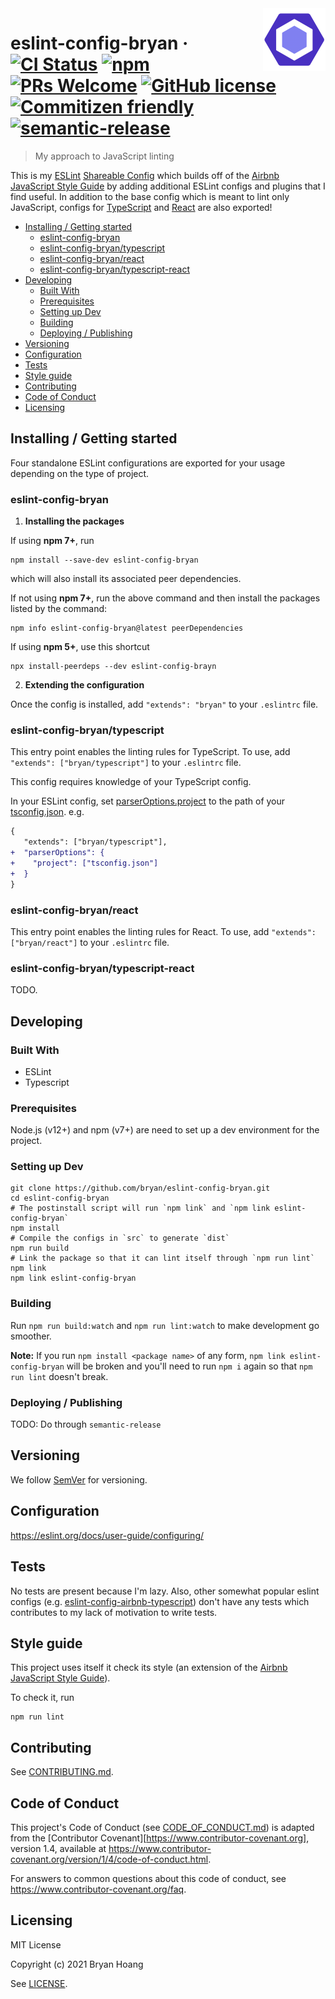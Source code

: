 <img src="img/eslint.png" height=100 alt="ESLint's Logo" align="right">

# eslint-config-bryan &middot; [![CI Status](https://github.com/bryan-hoang/eslint-config-bryan/workflows/Node.js%20CI/badge.svg)](https://github.com/bryan-hoang/eslint-config-bryan/actions?query=workflow%3A%22Node.js+CI%22) [![npm](https://img.shields.io/npm/v/eslint-config-bryan)](https://www.npmjs.com/package/eslint-config-bryan) [![PRs Welcome](https://img.shields.io/badge/PRs-welcome-brightgreen.svg?style=flat-square)](http://makeapullrequest.com) [![GitHub license](https://img.shields.io/badge/license-MIT-blue.svg?style=flat-square)](https://github.com/your/your-project/blob/master/LICENSE) [![Commitizen friendly](https://img.shields.io/badge/commitizen-friendly-brightgreen.svg)](http://commitizen.github.io/cz-cli/) [![semantic-release](https://img.shields.io/badge/%20%20%F0%9F%93%A6%F0%9F%9A%80-semantic--release-e10079.svg)](https://github.com/semantic-release/semantic-release)

> My approach to JavaScript linting

This is my [ESLint](https://eslint.org/)
[Shareable Config](https://eslint.org/docs/developer-guide/shareable-configs)
which builds off of the
[Airbnb JavaScript Style Guide](https://github.com/airbnb/javascript#airbnb-javascript-style-guide-)
by adding additional ESLint configs and plugins that I find useful. In addition
to the base config which is meant to lint only JavaScript, configs for
[TypeScript](https://www.typescriptlang.org/) and [React](https://reactjs.org/)
are also exported!

- [Installing / Getting started](#installing-getting-started)
  - [eslint-config-bryan](#eslint-config-bryan)
  - [eslint-config-bryan/typescript](#eslint-config-bryantypescript)
  - [eslint-config-bryan/react](#eslint-config-bryanreact)
  - [eslint-config-bryan/typescript-react](#eslint-config-bryantypescript-react)
- [Developing](#developing)
  - [Built With](#built-with)
  - [Prerequisites](#prerequisites)
  - [Setting up Dev](#setting-up-dev)
  - [Building](#building)
  - [Deploying / Publishing](#deploying-publishing)
- [Versioning](#versioning)
- [Configuration](#configuration)
- [Tests](#tests)
- [Style guide](#style-guide)
- [Contributing](#contributing)
- [Code of Conduct](#code-of-conduct)
- [Licensing](#licensing)

## Installing / Getting started

Four standalone ESLint configurations are exported for your usage depending on
the type of project.

### eslint-config-bryan

1. **Installing the packages**

If using **npm 7+**, run

```shell
npm install --save-dev eslint-config-bryan
```

which will also install its associated peer dependencies.

If not using **npm 7+**, run the above command and then install the packages
listed by the command:

```shell
npm info eslint-config-bryan@latest peerDependencies
```

If using **npm 5+**, use this shortcut

```shell
npx install-peerdeps --dev eslint-config-brayn
```

2. **Extending the configuration**

Once the config is installed, add `"extends": "bryan"` to your `.eslintrc` file.

### eslint-config-bryan/typescript

This entry point enables the linting rules for TypeScript. To use, add
`"extends": ["bryan/typescript"]` to your `.eslintrc` file.

This config requires knowledge of your TypeScript config.

In your ESLint config, set
[parserOptions.project](https://github.com/typescript-eslint/typescript-eslint/tree/master/packages/parser#parseroptionsproject)
to the path of your
[tsconfig.json](https://www.typescriptlang.org/docs/handbook/tsconfig-json.html).
e.g.

```diff
{
   "extends": ["bryan/typescript"],
+  "parserOptions": {
+    "project": ["tsconfig.json"]
+  }
}
```

### eslint-config-bryan/react

This entry point enables the linting rules for React. To use, add
`"extends": ["bryan/react"]` to your `.eslintrc` file.

### eslint-config-bryan/typescript-react

TODO.

## Developing

### Built With

- ESLint
- Typescript

### Prerequisites

Node.js (v12+) and npm (v7+) are need to set up a dev environment for the
project.

### Setting up Dev

```shell
git clone https://github.com/bryan/eslint-config-bryan.git
cd eslint-config-bryan
# The postinstall script will run `npm link` and `npm link eslint-config-bryan`
npm install
# Compile the configs in `src` to generate `dist`
npm run build
# Link the package so that it can lint itself through `npm run lint`
npm link
npm link eslint-config-bryan
```

### Building

Run `npm run build:watch` and `npm run lint:watch` to make development go
smoother.

**Note:** If you run `npm install <package name>` of any form,
`npm link eslint-config-bryan` will be broken and you'll need to run `npm i`
again so that `npm run lint` doesn't break.

### Deploying / Publishing

TODO: Do through `semantic-release`

## Versioning

We follow [SemVer](http://semver.org/) for versioning.

## Configuration

<https://eslint.org/docs/user-guide/configuring/>

## Tests

No tests are present because I'm lazy. Also, other somewhat popular eslint
configs (e.g.
[eslint-config-airbnb-typescript](https://github.com/iamturns/eslint-config-airbnb-typescript))
don't have any tests which contributes to my lack of motivation to write tests.

## Style guide

This project uses itself it check its style (an extension of the
[Airbnb JavaScript Style Guide](https://github.com/airbnb/javascript#airbnb-javascript-style-guide-)).

To check it, run

```shell
npm run lint
```

## Contributing

See [CONTRIBUTING.md](CONTRIBUTING.md).

## Code of Conduct

This project's Code of Conduct (see [CODE_OF_CONDUCT.md](CODE_OF_CONDUCT.md)) is
adapted from the [Contributor Covenant][https://www.contributor-covenant.org],
version 1.4, available at
<https://www.contributor-covenant.org/version/1/4/code-of-conduct.html>.

For answers to common questions about this code of conduct, see
<https://www.contributor-covenant.org/faq>.

## Licensing

MIT License

Copyright (c) 2021 Bryan Hoang

See [LICENSE](LICENSE).

